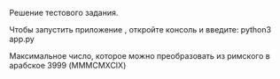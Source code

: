 Решение тестового задания.

Чтобы запустить приложение , откройте консоль и введите: python3 app.py

Максимальное число, которое можно преобразовать из римского в арабское 3999 (MMMCMXCIX)
